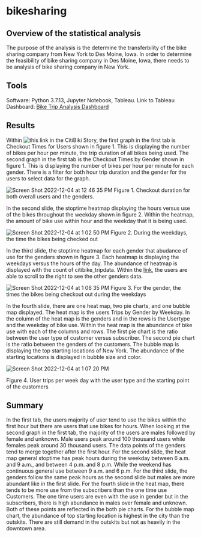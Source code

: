 # bikesharing
## Overview of the statistical analysis
The purpose of the analysis is the determine the transferbility of the bike sharing company from New York to Des Moine, Iowa. In order to determine the feasibility of bike sharing company in Des Moine, Iowa, there needs to be analysis of bike sharing company in New York. 

## Tools
Software:  Python 3.7.13, Jupyter Notebook, Tableau.
Link to Tableau Dashboard: [Bike Trip Analysis Dashboard](https://public.tableau.com/app/profile/nathalie.ouellette/viz/Module15_16696000579440/NYCStory)

## Results
Within ![this link](https://public.tableau.com/app/profile/nathalie.ouellette/viz/Challenge15_16701758384700/CitiBikiStory?publish=yes) in the CitiBiki Story, the first graph in the first tab is Checkout Times for Users shown in figure 1. This is displaying the number of bikes per hour per minute, the trip duration of all bikes being used. The second graph in the first tab is the Checkout Times by Gender shown in figure 1. This is displaying the number of bikes per hour per minute for each gender. There is a filter for both hour trip duration and the gender for the users to select data for the graph. 

![Screen Shot 2022-12-04 at 12 46 35 PM](https://user-images.githubusercontent.com/110945895/205506796-a600fea5-ce50-46ea-a250-35a124244209.png)
Figure 1. Checkout duration for both overall users and the genders.  

In the second slide, the stoptime heatmap displaying the hours versus use of the bikes throughout the weekday shown in figure 2. Within the heatmap, the amount of bike use within hour and the weekday that it is being used. 

![Screen Shot 2022-12-04 at 1 02 50 PM](https://user-images.githubusercontent.com/110945895/205507579-ba28b1f7-8bb0-469a-a08f-28257782e879.png)
Figure 2. During the weekdays, the time the bikes being checked out

In the third slide, the stoptime heatmap for each gender that abudance of use for the genders shown in figure 3. Each heatmap is displaying the weekdays versus the hours of the day. The abundance of heatmap is displayed with the count of citibike_tripdata. Within the [link](https://public.tableau.com/app/profile/nathalie.ouellette/viz/Challenge15_16701758384700/CitiBikiStory?publish=yes), the users are able to scroll to the right to see the other genders data. 

![Screen Shot 2022-12-04 at 1 06 35 PM](https://user-images.githubusercontent.com/110945895/205507748-483d4056-e43f-4ea5-a1ff-03faffbaf89f.png)
Figure 3. For the gender, the times the bikes being checkout out during the weekdays

In the fourth slide, there are one heat map, two pie charts, and one bubble map displayed. The heat map is the users Trips by Gender by Weekday. In the column of the heat map is the genders and in the rows is the Usertype and the weekday of bike use. Within the heat map is the abundance of bike use with each of the columns and rows. The first pie chart is the ratio between the user type of customer versus subscriber. The second pie chart is the ratio between the genders of the customers. The bubble map is displaying the top starting locations of New York. The abundance of the starting locations is displayed in bubble size and color. 

![Screen Shot 2022-12-04 at 1 07 20 PM](https://user-images.githubusercontent.com/110945895/205507790-964ab753-eb89-4d88-8c09-8f98bdea555a.png)

Figure 4. User trips per week day with the user type and the starting point of the customers
## Summary
In the first tab, the users majority of user tend to use the bikes within the first hour but there are users that use bikes for hours. When looking at the second graph in the first tab, the majority of the users are males followed by female and unknown. Male users peak around 100 thousand users while females peak around 30 thousand users. The data points of the genders tend to merge together after the first hour. For the second slide, the heat map general stoptime has peak hours during the weekday between 6 a.m. and 9 a.m., and between 4 p.m. and 8 p.m. While the weekend has continuous general use between 9 a.m. and 6 p.m. For the third slide, the genders follow the same peak hours as the second slide but males are more abundant like in the first slide. For the fourth slide in the heat map, there tends to be more use from the subscribers than the one time use Customers. The one time users are even with the use in gender but in the subscribers, there is high abundance in males over female and unknown. Both of these points are reflected in the both pie charts. For the bubble map chart, the abundance of top starting location is highest in the city than the outskits. There are still demand in the outskits but not as heavily in the downtown area. 
